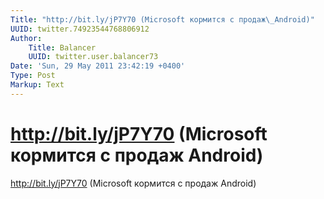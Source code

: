 ```yaml
---
Title: "http://bit.ly/jP7Y70 (Microsoft кормится с продаж\_Android)"
UUID: twitter.74923544768806912
Author:
    Title: Balancer
    UUID: twitter.user.balancer73
Date: 'Sun, 29 May 2011 23:42:19 +0400'
Type: Post
Markup: Text
---
```


# http://bit.ly/jP7Y70 (Microsoft кормится с продаж Android)

http://bit.ly/jP7Y70 (Microsoft кормится с продаж Android)